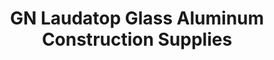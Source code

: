 ---
title: "GN Laudatop Glass Aluminum Construction Supplies"
url: /dasmarinas/gn-laudatop-glass-aluminum-construction-supplies/
shop: doityourself
---